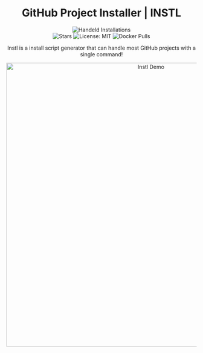 <h1 align="center">GitHub Project Installer | INSTL</h1>
<p align="center">

<a style="text-decoration: none" href="https://instl.sh/stats">
<img src="https://img.shields.io/endpoint?url=https://instl.sh/stats/total/badge&style=for-the-badge" alt="Handeld Installations">
</a>

<br>

<a style="text-decoration: none" href="https://github.com/installer/installer/stargazers">
<img src="https://img.shields.io/github/stars/installer/installer.svg?style=flat-square" alt="Stars">
</a>

<a style="text-decoration: none" href="https://opensource.org/licenses/MIT">
<img src="https://img.shields.io/badge/License-MIT-yellow.svg?style=flat-square" alt="License: MIT">
</a>

<a style="text-decoration: none" href="https://hub.docker.com/r/marvinjwendt/instl">
<img alt="Docker Pulls" src="https://img.shields.io/docker/pulls/marvinjwendt/instl?style=flat-square">
</a>

</p>
<p align="center">Instl is a install script generator that can handle most GitHub projects with a single command!</p>

<p align="center">
<img width="750" src="https://user-images.githubusercontent.com/31022056/179850318-c764269d-2bf9-4966-96d0-03ad406cc2d2.png" alt="Instl Demo">
</p>

